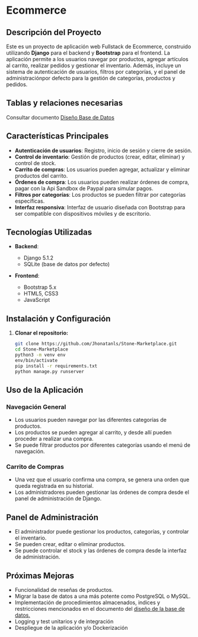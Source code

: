 # Ecommerce 

## Descripción del Proyecto

Este es un proyecto de aplicación web Fullstack de Ecommerce, construido utilizando **Django** para el backend y **Bootstrap** para el frontend. La aplicación permite a los usuarios navegar por productos, agregar artículos al carrito, realizar pedidos y gestionar el inventario. Además, incluye un sistema de autenticación de usuarios, filtros por categorías, y el panel de administraciónpor defecto para la gestión de categorías, productos y pedidos.

## Tablas y relaciones necesarias

Consultar documento [Diseño Base de Datos](https://github.com/Jhonatanls/Stone-Marketplace/blob/main/Dise%C3%B1o%20de%20la%20Base%20de%20Datos.pdf)

## Características Principales

- **Autenticación de usuarios**: Registro, inicio de sesión y cierre de sesión.
- **Control de inventario**: Gestión de productos (crear, editar, eliminar) y control de stock.
- **Carrito de compras**: Los usuarios pueden agregar, actualizar y eliminar productos del carrito.
- **Órdenes de compra**: Los usuarios pueden realizar órdenes de compra, pagar con la Api Sandbox de Paypal para simular pagos.
- **Filtros por categorías**: Los productos se pueden filtrar por categorías específicas.
- **Interfaz responsiva**: Interfaz de usuario diseñada con Bootstrap para ser compatible con dispositivos móviles y de escritorio.

## Tecnologías Utilizadas

- **Backend**:
  - Django 5.1.2
  - SQLite (base de datos por defecto)
  
- **Frontend**:
  - Bootstrap 5.x
  - HTML5, CSS3
  - JavaScript

## Instalación y Configuración

1. **Clonar el repositorio:**
   ```bash
   git clone https://github.com/Jhonatanls/Stone-Marketplace.git
   cd Stone-Marketplace
   python3 -m venv env
   env/bin/activate
   pip install -r requirements.txt
   python manage.py runserver

## Uso de la Aplicación
### Navegación General
- Los usuarios pueden navegar por las diferentes categorías de productos.
- Los productos se pueden agregar al carrito, y desde allí pueden proceder a realizar una compra.
- Se puede filtrar productos por diferentes categorías usando el menú de navegación.
### Carrito de Compras
- Una vez que el usuario confirma una compra, se genera una orden que queda registrada en su historial.
- Los administradores pueden gestionar las órdenes de compra desde el panel de administración de Django.

## Panel de Administración
- El administrador puede gestionar los productos, categorías, y controlar el inventario.
- Se pueden crear, editar o eliminar productos.
- Se puede controlar el stock y las órdenes de compra desde la interfaz de administración.

## Próximas Mejoras
- Funcionalidad de reseñas de productos.
- Migrar la base de datos a una más potente como PostgreSQL o MySQL.
- Implementación de procedimientos almacenados, indices y restricciones mencionados en el documento del [diseño de la base de datos.](https://github.com/Jhonatanls/Stone-Marketplace/blob/main/Dise%C3%B1o%20de%20la%20Base%20de%20Datos.pdf)
- Logging y test unitarios y de integración
- Despliegue de la aplicación y/o Dockerización
